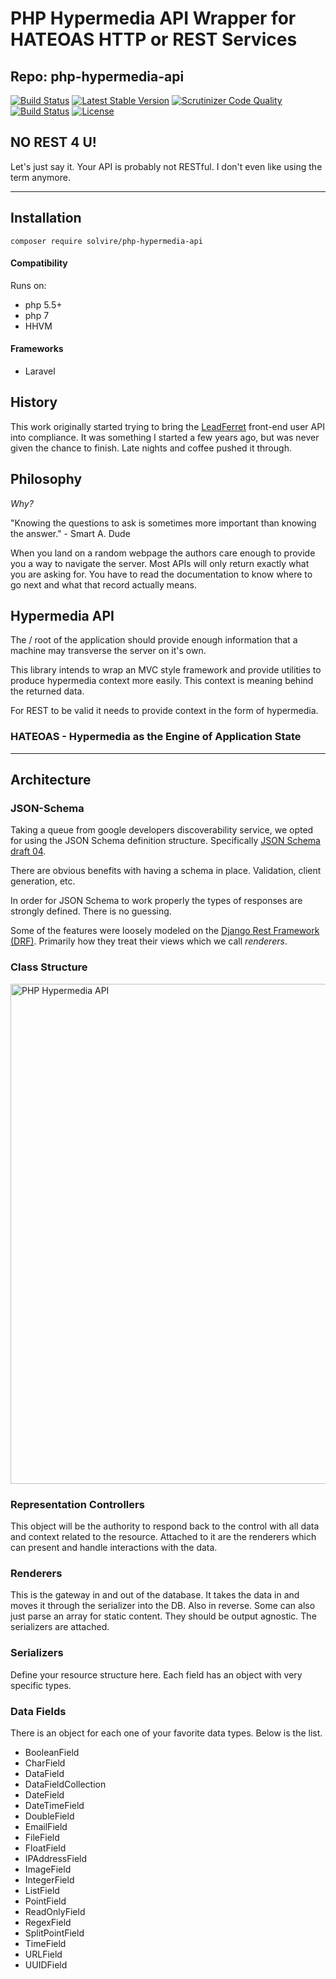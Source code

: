 # PHP Hypermedia API Wrapper for HATEOAS HTTP or REST Services
## Repo: php-hypermedia-api

[![Build Status](https://travis-ci.org/solvire/php-hypermedia-api.svg?branch=master)](https://travis-ci.org/solvire/php-hypermedia-api)
[![Latest Stable Version](https://poser.pugx.org/solvire/php-hypermedia-api/v/stable)](https://packagist.org/packages/solvire/php-hypermedia-api)
[![Scrutinizer Code Quality](https://scrutinizer-ci.com/g/solvire/php-hypermedia-api/badges/quality-score.png?b=master)](https://scrutinizer-ci.com/g/solvire/php-hypermedia-api/?branch=master)
[![Build Status](https://scrutinizer-ci.com/g/solvire/php-hypermedia-api/badges/build.png?b=master)](https://scrutinizer-ci.com/g/solvire/php-hypermedia-api/build-status/master)
[![License](https://poser.pugx.org/solvire/php-hypermedia-api/license)](https://packagist.org/packages/solvire/php-hypermedia-api)


## NO REST 4 U!

Let's just say it. Your API is probably not RESTful. I don't even like using the term anymore. 

----

## Installation 

    composer require solvire/php-hypermedia-api
    
#### Compatibility 

Runs on: 

 - php 5.5+
 - php 7
 - HHVM

#### Frameworks

 - Laravel 

## History 

This work originally started trying to bring the [LeadFerret](https://leadferret.com) front-end user API into compliance.  It was something I started a few years ago, but was never given the chance to finish.  Late nights and coffee pushed it through. 

## Philosophy 

*Why?*

"Knowing the questions to ask is sometimes more important than knowing the answer." - Smart A. Dude

When you land on a random webpage the authors care enough to provide you a way to navigate the server.  Most APIs will only return exactly what you are asking for. You have to read the documentation to know where to go next and what that record actually means.  

## Hypermedia API 

The / root of the application should provide enough information that a machine may transverse the server on it's own. 

This library intends to wrap an MVC style framework and provide utilities to produce hypermedia context more easily.  This context is meaning behind the returned data. 

For REST to be valid it needs to provide context in the form of hypermedia.  

### HATEOAS - Hypermedia as the Engine of Application State

----


## Architecture

### JSON-Schema 

Taking a queue from google developers discoverability service, we opted for using the JSON Schema definition structure. Specifically [JSON Schema draft 04](http://tools.ietf.org/html/draft-zyp-json-schema-04).

There are obvious benefits with having a schema in place. Validation, client generation, etc. 

In order for JSON Schema to work properly the types of responses are strongly defined. There is no guessing. 

Some of the features were loosely modeled on the [Django Rest Framework \(DRF\)](http://www.django-rest-framework.org/). Primarily how they treat their views which we call *renderers*. 

### Class Structure

<a href="https://github.com/solvire/php-hypermedia-api/docs/laravel_hypermedia.png" target="_blank"><img src="docs/laravel_hypermedia.png" 
alt="PHP Hypermedia API" width="800" /></a>


### Representation Controllers 

This object will be the authority to respond back to the control with all data and context related to the resource. Attached to it are the renderers which can present and handle interactions with the data. 


### Renderers 

This is the gateway in and out of the database. It takes the data in and moves it through the serializer into the DB. Also in reverse. Some can also just parse an array for static content. They should be output agnostic. The serializers are attached.


### Serializers 

Define your resource structure here. Each field has an object with very specific types. 

### Data Fields 

There is an object for each one of your favorite data types. Below is the list. 

 * BooleanField 
 * CharField 
 * DataField 
 * DataFieldCollection 
 * DateField 
 * DateTimeField 
 * DoubleField 
 * EmailField 
 * FileField 
 * FloatField 
 * IPAddressField 
 * ImageField 
 * IntegerField 
 * ListField 
 * PointField 
 * ReadOnlyField 
 * RegexField 
 * SplitPointField 
 * TimeField 
 * URLField 
 * UUIDField 

